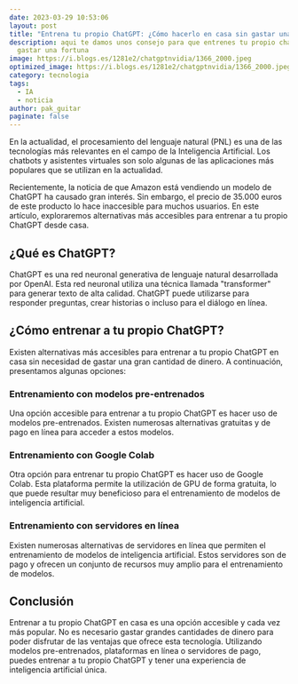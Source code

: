 ```yaml
---
date: 2023-03-29 10:53:06
layout: post
title: "Entrena tu propio ChatGPT: ¿Cómo hacerlo en casa sin gastar una fortuna?"
description: aqui te damos unos consejo para que entrenes tu propio chatbot sin
  gastar una fortuna
image: https://i.blogs.es/1281e2/chatgptnvidia/1366_2000.jpeg
optimized_image: https://i.blogs.es/1281e2/chatgptnvidia/1366_2000.jpeg
category: tecnologia
tags:
  - IA
  - noticia
author: pak_guitar
paginate: false
---
```

En la actualidad, el procesamiento del lenguaje natural (PNL) es una de las tecnologías más relevantes en el campo de la Inteligencia Artificial. Los chatbots y asistentes virtuales son solo algunas de las aplicaciones más populares que se utilizan en la actualidad.

Recientemente, la noticia de que Amazon está vendiendo un modelo de ChatGPT ha causado gran interés. Sin embargo, el precio de 35.000 euros de este producto lo hace inaccesible para muchos usuarios. En este artículo, exploraremos alternativas más accesibles para entrenar a tu propio ChatGPT desde casa.

## ¿Qué es ChatGPT?

ChatGPT es una red neuronal generativa de lenguaje natural desarrollada por OpenAI. Esta red neuronal utiliza una técnica llamada "transformer" para generar texto de alta calidad. ChatGPT puede utilizarse para responder preguntas, crear historias o incluso para el diálogo en línea.

## ¿Cómo entrenar a tu propio ChatGPT?

Existen alternativas más accesibles para entrenar a tu propio ChatGPT en casa sin necesidad de gastar una gran cantidad de dinero. A continuación, presentamos algunas opciones:

### Entrenamiento con modelos pre-entrenados

Una opción accesible para entrenar a tu propio ChatGPT es hacer uso de modelos pre-entrenados. Existen numerosas alternativas gratuitas y de pago en línea para acceder a estos modelos.

### Entrenamiento con Google Colab

Otra opción para entrenar tu propio ChatGPT es hacer uso de Google Colab. Esta plataforma permite la utilización de GPU de forma gratuita, lo que puede resultar muy beneficioso para el entrenamiento de modelos de inteligencia artificial.

### Entrenamiento con servidores en línea

Existen numerosas alternativas de servidores en línea que permiten el entrenamiento de modelos de inteligencia artificial. Estos servidores son de pago y ofrecen un conjunto de recursos muy amplio para el entrenamiento de modelos.

## Conclusión

Entrenar a tu propio ChatGPT en casa es una opción accesible y cada vez más popular. No es necesario gastar grandes cantidades de dinero para poder disfrutar de las ventajas que ofrece esta tecnología. Utilizando modelos pre-entrenados, plataformas en línea o servidores de pago, puedes entrenar a tu propio ChatGPT y tener una experiencia de inteligencia artificial única.

<!--EndFragment-->